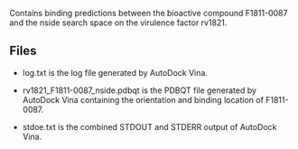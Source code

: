 Contains binding predictions between the bioactive compound F1811-0087 and the nside search space on the virulence factor rv1821.

## Files

- log.txt is the log file generated by AutoDock Vina.

- rv1821_F1811-0087_nside.pdbqt is the PDBQT file generated by AutoDock Vina containing the orientation and binding location of F1811-0087.

- stdoe.txt is the combined STDOUT and STDERR output of AutoDock Vina.

